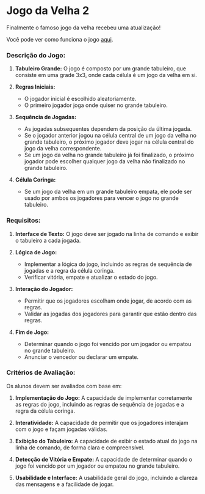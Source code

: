 # Jogo da Velha 2

Finalmente o famoso jogo da velha recebeu uma atualização!

Você pode ver como funciona o jogo [aqui](https://www.tiktok.com/@clebitoyt/video/7280661786972491013).

### Descrição do Jogo:

1. **Tabuleiro Grande:** O jogo é composto por um grande tabuleiro, que consiste em uma grade 3x3, onde cada célula é um jogo da velha em si.

2. **Regras Iniciais:**
    - O jogador inicial é escolhido aleatoriamente.
    - O primeiro jogador joga onde quiser no grande tabuleiro.

3. **Sequência de Jogadas:**
    - As jogadas subsequentes dependem da posição da última jogada.
    - Se o jogador anterior jogou na célula central de um jogo da velha no grande tabuleiro, o próximo jogador deve jogar na célula central do jogo da velha correspondente.
    - Se um jogo da velha no grande tabuleiro já foi finalizado, o próximo jogador pode escolher qualquer jogo da velha não finalizado no grande tabuleiro.

4. **Célula Coringa:**
    - Se um jogo da velha em um grande tabuleiro empata, ele pode ser usado por ambos os jogadores para vencer o jogo no grande tabuleiro.

### Requisitos:

1. **Interface de Texto:** O jogo deve ser jogado na linha de comando e exibir o tabuleiro a cada jogada.

2. **Lógica de Jogo:**
    - Implementar a lógica do jogo, incluindo as regras de sequência de jogadas e a regra da célula coringa.
    - Verificar vitória, empate e atualizar o estado do jogo.

3. **Interação do Jogador:**
    - Permitir que os jogadores escolham onde jogar, de acordo com as regras.
    - Validar as jogadas dos jogadores para garantir que estão dentro das regras.

4. **Fim de Jogo:**
    - Determinar quando o jogo foi vencido por um jogador ou empatou no grande tabuleiro.
    - Anunciar o vencedor ou declarar um empate.

### Critérios de Avaliação:

Os alunos devem ser avaliados com base em:

1. **Implementação do Jogo:** A capacidade de implementar corretamente as regras do jogo, incluindo as regras de sequência de jogadas e a regra da célula coringa.

2. **Interatividade:** A capacidade de permitir que os jogadores interajam com o jogo e façam jogadas válidas.

3. **Exibição do Tabuleiro:** A capacidade de exibir o estado atual do jogo na linha de comando, de forma clara e compreensível.

4. **Detecção de Vitória e Empate:** A capacidade de determinar quando o jogo foi vencido por um jogador ou empatou no grande tabuleiro.

5. **Usabilidade e Interface:** A usabilidade geral do jogo, incluindo a clareza das mensagens e a facilidade de jogar.
